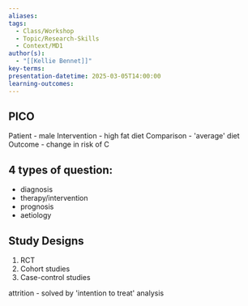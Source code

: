 ```yaml
---
aliases: 
tags:
  - Class/Workshop
  - Topic/Research-Skills
  - Context/MD1
author(s):
  - "[[Kellie Bennet]]"
key-terms: 
presentation-datetime: 2025-03-05T14:00:00
learning-outcomes:
---
```

## PICO
Patient - male
Intervention - high fat diet
Comparison - 'average' diet
Outcome - change in risk of C


## 4 types of question:
- diagnosis
- therapy/intervention
- prognosis
- aetiology

## Study Designs
1. RCT
2. Cohort studies
3. Case-control studies

attrition - solved by 'intention to treat' analysis
